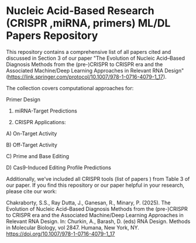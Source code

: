 

# Nucleic Acid-Based Research (CRISPR ,miRNA, primers) ML/DL Papers Repository


This repository contains a comprehensive list of all papers cited and discussed in Section 3  of our paper "The Evolution of Nucleic Acid–Based Diagnosis Methods from the (pre-)CRISPR to CRISPR era and the Associated Machine/Deep Learning Approaches in Relevant RNA Design" (https://link.springer.com/protocol/10.1007/978-1-0716-4079-1_17).

The collection covers computational approaches for:

Primer Design

1) miRNA-Target Predictions

2) CRISPR Applications:

  A) On-Target Activity
  
  B) Off-Target Activity
  
  C) Prime and Base Editing
  
  D) Cas9-Induced Editing Profile Predictions


Additionally, we've included all CRISPR tools (list of papers )  from Table 3 of our paper.
If you find this repository or our paper helpful in your research, please cite our work:

Chakraborty, S.S., Ray Dutta, J., Ganesan, R., Minary, P. (2025). The Evolution of Nucleic Acid–Based Diagnosis Methods from the (pre-)CRISPR to CRISPR era and the Associated Machine/Deep Learning Approaches in Relevant RNA Design. In: Churkin, A., Barash, D. (eds) RNA Design. Methods in Molecular Biology, vol 2847. Humana, New York, NY. https://doi.org/10.1007/978-1-0716-4079-1_17

